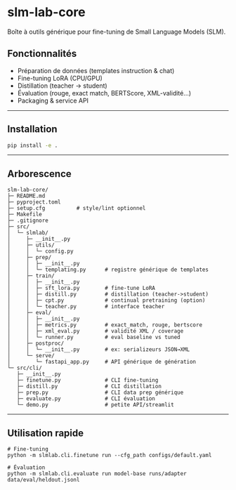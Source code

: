 # slm-lab-core

Boîte à outils générique pour fine-tuning de Small Language Models (SLM).

## Fonctionnalités
- Préparation de données (templates instruction & chat)
- Fine-tuning LoRA (CPU/GPU)
- Distillation (teacher → student)
- Évaluation (rouge, exact match, BERTScore, XML-validité…)
- Packaging & service API

---

## Installation
```bash
pip install -e .
```
---

## Arborescence

```
slm-lab-core/
├─ README.md
├─ pyproject.toml
├─ setup.cfg          # style/lint optionnel
├─ Makefile
├─ .gitignore
├─ src/
│  └─ slmlab/
│     ├─ __init__.py
│     ├─ utils/
│     │  └─ config.py
│     ├─ prep/
│     │  ├─ __init__.py
│     │  └─ templating.py      # registre générique de templates
│     ├─ train/
│     │  ├─ __init__.py
│     │  ├─ sft_lora.py        # fine-tune LoRA
│     │  ├─ distill.py         # distillation (teacher->student)
│     │  ├─ cpt.py             # continual pretraining (option)
│     │  └─ teacher.py         # interface teacher
│     ├─ eval/
│     │  ├─ __init__.py
│     │  ├─ metrics.py         # exact_match, rouge, bertscore
│     │  ├─ xml_eval.py        # validité XML / coverage
│     │  └─ runner.py          # eval baseline vs tuned
│     ├─ postproc/
│     │  └─ __init__.py        # ex: serializeurs JSON→XML
│     └─ serve/
│        └─ fastapi_app.py     # API générique de génération
└─ src/cli/
   ├─ __init__.py
   ├─ finetune.py              # CLI fine-tuning
   ├─ distill.py               # CLI distillation
   ├─ prep.py                  # CLI data prep générique
   ├─ evaluate.py              # CLI évaluation
   └─ demo.py                  # petite API/streamlit

```

---

## Utilisation rapide

```
# Fine-tuning
python -m slmlab.cli.finetune run --cfg_path configs/default.yaml

# Évaluation
python -m slmlab.cli.evaluate run model-base runs/adapter data/eval/heldout.jsonl
```